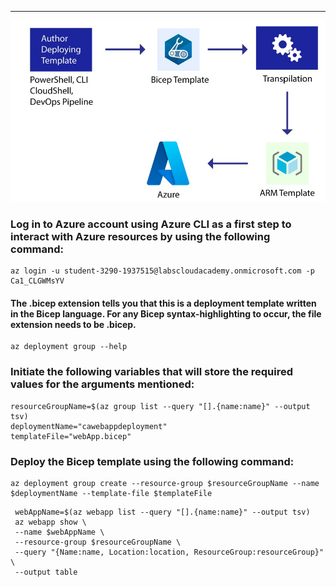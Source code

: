 ---

<div align="center">
<img src="images/bicep.jpg" width="700" />
</div>

### **Log in to Azure account using Azure CLI as a first step to interact with Azure resources by using the following command:**

```
az login -u student-3290-1937515@labscloudacademy.onmicrosoft.com -p Ca1_CLGWMsYV
```

#### The .bicep extension tells you that this is a deployment template written in the Bicep language. For any Bicep syntax-highlighting to occur, the file extension needs to be .bicep.

```
az deployment group --help
```

### **Initiate the following variables that will store the required values for the arguments mentioned:**

```
resourceGroupName=$(az group list --query "[].{name:name}" --output tsv)
deploymentName="cawebappdeployment"
templateFile="webApp.bicep"
```

### **Deploy the Bicep template using the following command:**

```
az deployment group create --resource-group $resourceGroupName --name $deploymentName --template-file $templateFile
```

```
 webAppName=$(az webapp list --query "[].{name:name}" --output tsv)
 az webapp show \
 --name $webAppName \
 --resource-group $resourceGroupName \
 --query "{Name:name, Location:location, ResourceGroup:resourceGroup}" \
 --output table
```
